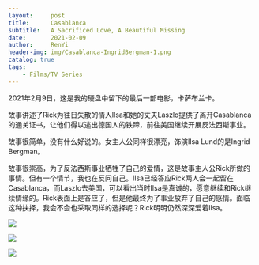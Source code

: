 ```yaml
---
layout:     post
title:      Casablanca
subtitle:   A Sacrificed Love, A Beautiful Missing
date:       2021-02-09
author:     RenYi
header-img: img/Casablanca-IngridBergman-1.png
catalog: true
tags:
    - Films/TV Series
---
```


2021年2月9日，这是我的硬盘中留下的最后一部电影，卡萨布兰卡。

故事讲述了Rick为往日失散的情人Ilsa和她的丈夫Laszlo提供了离开Casablanca的通关证书，让他们得以逃出德国人的铁蹄，前往美国继续开展反法西斯事业。

故事很简单，没有什么好说的。女主人公同样很漂亮，饰演Ilsa Lund的是Ingrid Bergman。

故事很崇高，为了反法西斯事业牺牲了自己的爱情，这是故事主人公Rick所做的事情。但有一个情节，我也在反问自己。Ilsa已经答应Rick两人会一起留在Casablanca，而Laszlo去美国，可以看出当时Ilsa是真诚的，愿意继续和Rick继续情缘的。Rick表面上是答应了，但是他最终为了事业放弃了自己的感情。面临这种抉择，我会不会也采取同样的选择呢？Rick明明仍然深深爱着Ilsa。

![](https://nmrenyi.github.io/img/Casablanca-IngridBergman-3.png)

![](https://nmrenyi.github.io/img/Casablanca-IngridBergman-5.png)

![](https://nmrenyi.github.io/img/Casablanca-IngridBergman-4.png)

